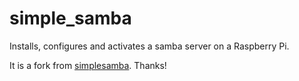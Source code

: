# simple_samba

Installs, configures and activates a samba server on a Raspberry Pi.

It is a fork from [simplesamba](http://simplesi.net/auto-install-a-simple-samba-setup/). Thanks!
